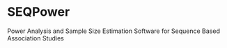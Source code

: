 # SEQPower
Power Analysis and Sample Size Estimation Software for Sequence Based Association Studies
